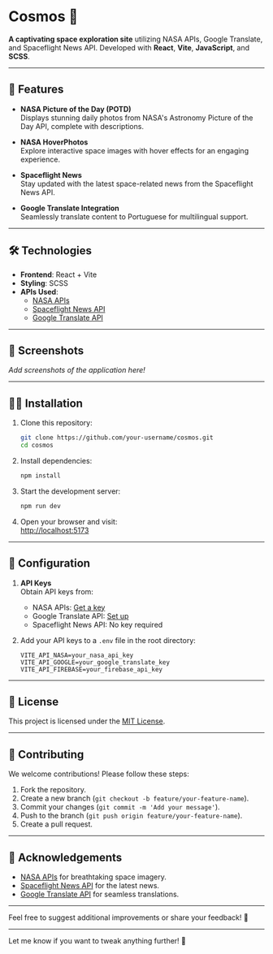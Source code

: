 # Cosmos 🌌  
**A captivating space exploration site** utilizing NASA APIs, Google Translate, and Spaceflight News API. Developed with **React**, **Vite**, **JavaScript**, and **SCSS**.

---

## 🚀 Features  

- **NASA Picture of the Day (POTD)**  
  Displays stunning daily photos from NASA's Astronomy Picture of the Day API, complete with descriptions.  

- **NASA HoverPhotos**  
  Explore interactive space images with hover effects for an engaging experience.  

- **Spaceflight News**  
  Stay updated with the latest space-related news from the Spaceflight News API.  

- **Google Translate Integration**  
  Seamlessly translate content to Portuguese for multilingual support.  

---

## 🛠️ Technologies  

- **Frontend**: React + Vite  
- **Styling**: SCSS  
- **APIs Used**:  
  - [NASA APIs](https://api.nasa.gov/)  
  - [Spaceflight News API](https://www.spaceflightnewsapi.net/)  
  - [Google Translate API](https://cloud.google.com/translate)  

---

## 📸 Screenshots  

_Add screenshots of the application here!_  

---

## 🧑‍💻 Installation  

1. Clone this repository:  
   ```bash  
   git clone https://github.com/your-username/cosmos.git  
   cd cosmos  
   ```  

2. Install dependencies:  
   ```bash  
   npm install  
   ```  

3. Start the development server:  
   ```bash  
   npm run dev  
   ```  

4. Open your browser and visit:  
   [http://localhost:5173](http://localhost:5173)  

---

## 🔧 Configuration  

1. **API Keys**  
   Obtain API keys from:  
   - NASA APIs: [Get a key](https://api.nasa.gov/)  
   - Google Translate API: [Set up](https://cloud.google.com/translate/docs/setup)  
   - Spaceflight News API: No key required  

2. Add your API keys to a `.env` file in the root directory:  
   ```env  
   VITE_API_NASA=your_nasa_api_key  
   VITE_API_GOOGLE=your_google_translate_key
   VITE_API_FIREBASE=your_firebase_api_key
   ```  

---

## 📜 License  

This project is licensed under the [MIT License](LICENSE).  

---

## 🤝 Contributing  

We welcome contributions! Please follow these steps:  

1. Fork the repository.  
2. Create a new branch (`git checkout -b feature/your-feature-name`).  
3. Commit your changes (`git commit -m 'Add your message'`).  
4. Push to the branch (`git push origin feature/your-feature-name`).  
5. Create a pull request.  

---

## 🌟 Acknowledgements  

- [NASA APIs](https://api.nasa.gov/) for breathtaking space imagery.  
- [Spaceflight News API](https://www.spaceflightnewsapi.net/) for the latest news.  
- [Google Translate API](https://cloud.google.com/translate) for seamless translations.  

---

Feel free to suggest additional improvements or share your feedback! 🌌  

---

Let me know if you want to tweak anything further! 🚀
